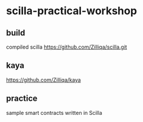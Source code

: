 # scilla-practical-workshop

## build
compiled scilla
https://github.com/Zilliqa/scilla.git

## kaya
https://github.com/Zilliqa/kaya

## practice
sample smart contracts written in Scilla

